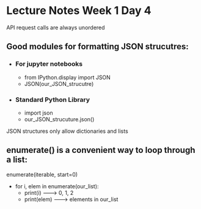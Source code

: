 # Lecture Notes Week 1 Day 4

API request calls are always unordered

## Good modules for formatting JSON strucutres:

- ### For jupyter notebooks
    - from IPython.display import JSON
    - JSON(our_JSON_strucutre)

- ### Standard Python Library
    - import json
    - our_JSON_strucuture.json()

JSON structures only allow dictionaries and lists

 ## enumerate() is a convenient way to loop through a list:

 enumerate(iterable, start=0)

- for i, elem in enumerate(our_list):
    - print(i) ---> 0, 1, 2
    - print(elem) ---> elements in our_list


